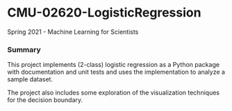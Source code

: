 # CMU-02620-LogisticRegression

Spring 2021 - Machine Learning for Scientists

### Summary
This project implements (2-class) logistic regression as a Python package with 
documentation and unit tests and uses the implementation to analyze a sample dataset.

The project also includes some exploration of the visualization techniques for the decision boundary.
